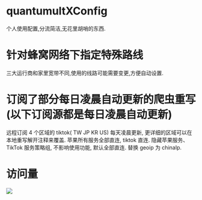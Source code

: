 # quantumultXConfig

个人使用配置,分流简洁,无花里胡哨的东西.

# 针对蜂窝网络下指定特殊路线

三大运行商和家里宽带不同,使用的线路可能需要变更,方便自动设置.

# 订阅了部分每日凌晨自动更新的爬虫重写(以下订阅源都是每日凌晨自动更新)

远程订阅 4 个区域的 tiktok( TW JP KR US) 每天凌晨更新, 更详细的区域可以在本地重写解开注释来覆盖.
苹果所有服务全部直连, tiktok 直连.
隐藏苹果服务、TikTok 服务策略组, 不影响使用功能, 默认全部直连.
替换 geoip 为 chinaIp.

# 访问量

![](http://profile-counter.glitch.me/gaomengzhou/count.svg)
